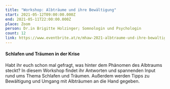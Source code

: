 ```yaml
---
title: "Workshop: Albträume und ihre Bewältigung"
start: 2021-05-12T09:00:00.000Z
end: 2021-05-11T22:00:00.000Z
place: Zoom
person: Dr.in Brigitte Holzinger; Somnologin und Psychologin
count: 12
link: https://www.eventbrite.at/e/mhaw-2021-albtraume-und-ihre-bewaltigung-tickets-153142388005?utm-medium=discovery&utm-campaign=social&utm-content=attendeeshare&aff=escb&utm-source=cp&utm-term=listing
---
```

#### Schlafen und Träumen in der Krise

Habt ihr euch schon mal gefragt, was hinter dem Phänomen des Albtraums steckt? In diesem Workshop findet ihr Antworten und spannenden Input rund ums Thema Schlafen und Träumen. Außerdem werden Tipps zu Bewältigung und Umgang mit Albträumen an die Hand gegeben.